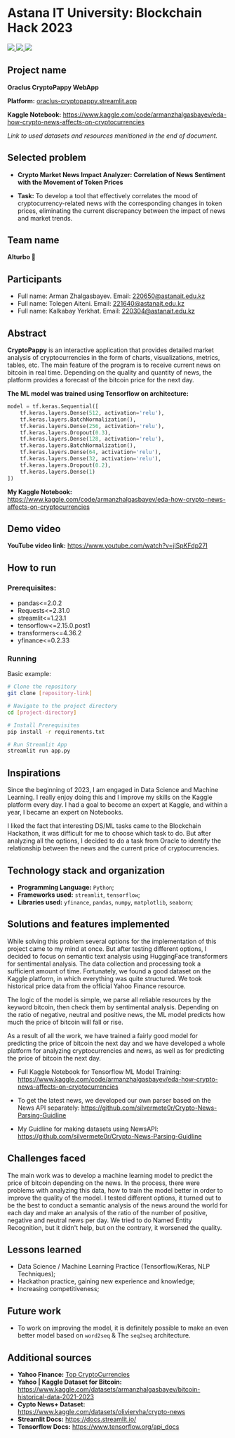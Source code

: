 # Astana IT University: Blockchain Hack 2023 
<a href="https://github.com/silvermete0r/Oraclus-CryptoPappy-Web-Appi">
    <img src="https://img.shields.io/github/stars/silvermete0r/Oraclus-CryptoPappy-Web-App?style=social">
</a> 
<a href="https://github.com/silvermete0r/Oraclus-CryptoPappy-Web-App">
    <img src="https://img.shields.io/github/forks/silvermete0r/Oraclus-CryptoPappy-Web-App?style=plastic">
</a> 
<a href="https://github.com/silvermete0r/Oraclus-CryptoPappy-Web-App">
    <img src="https://img.shields.io/github/license/silvermete0r/Oraclus-CryptoPappy-Web-Appe?style=plastic">
</a>

## Project name

**Oraclus CryptoPappy WebApp**

**Platform:** [oraclus-cryptopappy.streamlit.app](https://oraclus-cryptopappy.streamlit.app/)

**Kaggle Notebook:** https://www.kaggle.com/code/armanzhalgasbayev/eda-how-crypto-news-affects-on-cryptocurrencies

*Link to used datasets and resources menitioned in the end of document.*

## Selected problem

* **Crypto Market News Impact Analyzer: Correlation of News Sentiment with the Movement of Token Prices**

* **Task:** To develop a tool that effectively correlates the mood of cryptocurrency-related news with the corresponding changes in token prices, eliminating the current discrepancy between the impact of news and market trends.

## Team name

**AIturbo 🚀**

## Participants

* Full name: Arman Zhalgasbayev. Email: 220650@astanait.edu.kz
* Full name: Tolegen Aiteni. Email: 221640@astanait.edu.kz
* Full name: Kalkabay Yerkhat. Email: 220304@astanait.edu.kz

## Abstract

**CryptoPappy** is an interactive application that provides detailed market analysis of cryptocurrencies in the form of charts, visualizations, metrics, tables, etc. The main feature of the program is to receive current news on bitcoin in real time. Depending on the quality and quantity of news, the platform provides a forecast of the bitcoin price for the next day.

**The ML model was trained using Tensorflow on architecture:**
``` Python
model = tf.keras.Sequential([
    tf.keras.layers.Dense(512, activation='relu'),
    tf.keras.layers.BatchNormalization(),
    tf.keras.layers.Dense(256, activation='relu'),
    tf.keras.layers.Dropout(0.3),
    tf.keras.layers.Dense(128, activation='relu'),
    tf.keras.layers.BatchNormalization(),
    tf.keras.layers.Dense(64, activation='relu'),
    tf.keras.layers.Dense(32, activation='relu'),
    tf.keras.layers.Dropout(0.2),
    tf.keras.layers.Dense(1)
])
```

**My Kaggle Notebook:** https://www.kaggle.com/code/armanzhalgasbayev/eda-how-crypto-news-affects-on-cryptocurrencies

## Demo video

**YouTube video link:** https://www.youtube.com/watch?v=jlSpKFdp27I

## How to run

### Prerequisites:

 - pandas<=2.0.2
 - Requests<=2.31.0
 - streamlit<=1.23.1
 - tensorflow<=2.15.0.post1
 - transformers<=4.36.2
 - yfinance<=0.2.33


### Running

Basic example:
```bash
# Clone the repository
git clone [repository-link]

# Navigate to the project directory
cd [project-directory]

# Install Prerequisites
pip install -r requirements.txt

# Run Streamlit App
streamlit run app.py
```

## Inspirations

Since the beginning of 2023, I am engaged in Data Science and Machine Learning. I really enjoy doing this and I improve my skills on the Kaggle platform every day. I had a goal to become an expert at Kaggle, and within a year, I became an expert on Notebooks.

I liked the fact that interesting DS/ML tasks came to the Blockchain Hackathon, it was difficult for me to choose which task to do. But after analyzing all the options, I decided to do a task from Oracle to identify the relationship between the news and the current price of cryptocurrencies.

## Technology stack and organization

* **Programming Language:** `Python`;
* **Frameworks used:** `streamlit`, `tensorflow`;
* **Libraries used:** `yfinance`, `pandas`, `numpy`, `matplotlib`, `seaborn`;

## Solutions and features implemented

While solving this problem several options for the implementation of this project came to my mind at once. But after testing different options, I decided to focus on semantic text analysis using HuggingFace transformers for sentimental analysis. The data collection and processing took a sufficient amount of time. Fortunately, we found a good dataset on the Kaggle platform, in which everything was quite structured. We took historical price data from the official Yahoo Finance resource. 

The logic of the model is simple, we parse all reliable resources by the keyword bitcoin, then check them by sentimental analysis. Depending on the ratio of negative, neutral and positive news, the ML model predicts how much the price of bitcoin will fall or rise.

As a result of all the work, we have trained a fairly good model for predicting the price of bitcoin the next day and we have developed a whole platform for analyzing cryptocurrencies and news, as well as for predicting the price of bitcoin the next day.

* Full Kaggle Notebook for Tensorflow ML Model Training: https://www.kaggle.com/code/armanzhalgasbayev/eda-how-crypto-news-affects-on-cryptocurrencies 

* To get the latest news, we developed our own parser based on the News API separately: https://github.com/silvermete0r/Crypto-News-Parsing-Guidline

* My Guidline for making datasets using NewsAPI: https://github.com/silvermete0r/Crypto-News-Parsing-Guidline

## Challenges faced

The main work was to develop a machine learning model to predict the price of bitcoin depending on the news. In the process, there were problems with analyzing this data, how to train the model better in order to improve the quality of the model. I tested different options, it turned out to be the best to conduct a semantic analysis of the news around the world for each day and make an analysis of the ratio of the number of positive, negative and neutral news per day. We tried to do Named Entity Recognition, but it didn't help, but on the contrary, it worsened the quality.

## Lessons learned

* Data Science / Machine Learning Practice (Tensorflow/Keras, NLP Techniques);
* Hackathon practice, gaining new experience and knowledge;
* Increasing competitiveness;

## Future work

* To work on improving the model, it is definitely possible to make an even better model based on `word2seq` & The `seq2seq` architecture.

## Additional sources

* **Yahoo Finance:** [Top CryptoCurrencies](https://finance.yahoo.com/crypto?guce_referrer=aHR0cHM6Ly93d3cuZ29vZ2xlLmNvbS8&guce_referrer_sig=AQAAAFdVCpPk-mtL4GaFSZ_fyIGd1q9bNPXRVtgQdYERukDz6_ZPbubXewi7H442lbIXpiiWUPlxIEpHyWyHSn84oTa2FyOagzbsiigb7MMcb-2VarhtPWcrqA4YKC5WICbyHpU66DbREH_7Li2fE9RcyUgLVfiTVYsVHRa_c5UgPPut) 
* **Yahoo | Kaggle Dataset for Bitcoin:** https://www.kaggle.com/datasets/armanzhalgasbayev/bitcoin-historical-data-2021-2023
* **Cypto News+ Dataset:** https://www.kaggle.com/datasets/oliviervha/crypto-news
* **Streamlit Docs:** https://docs.streamlit.io/
* **Tensorflow Docs:** https://www.tensorflow.org/api_docs
